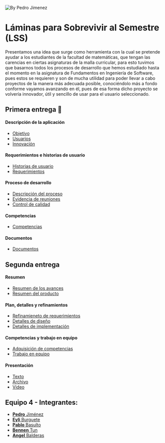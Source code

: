<img src="https://i.imgur.com/uN5z1VK.jpg" title="By Pedro Jimenez" /></a>
# Láminas para Sobrevivir al Semestre (LSS)
Presentamos una idea que surge como herramienta con la cual se pretende ayudar a los estudiantes de la facultad de matemáticas, que tengan las carencias en ciertas asignaturas de la malla curricular, para esto tuvimos que basarnos todos los procesos de desarrollo que hemos estudiado hasta el momento en la asignatura de Fundamentos en Ingeniería de Software, pues estos se requieren y son de mucha utilidad para poder llevar a cabo proyectos de la manera más adecuada posible, conociéndolo más a fondo conforme vayamos avanzando en él, pues de esa forma dicho proyecto se volvería innovador, útil y sencillo de usar para el usuario seleccionado.

## Primera entrega 🥵
#### Descripción de la aplicación
- [Objetivo](https://github.com/Benn7n/PY-FIS-LAMINAS/blob/main/DOCUMENTOS/1.1%20DESCRIPCI%C3%93N%20DE%20LA%20APLICACI%C3%93N/1.%20Objetivo.md)
- [Usuarios](https://github.com/Benn7n/PY-FIS-LAMINAS/blob/main/DOCUMENTOS/1.1%20DESCRIPCI%C3%93N%20DE%20LA%20APLICACI%C3%93N/2.%20Usuarios.md)
- [Innovación](https://github.com/Benn7n/PY-FIS-LAMINAS/blob/main/DOCUMENTOS/1.1%20DESCRIPCI%C3%93N%20DE%20LA%20APLICACI%C3%93N/3.%20Innovaci%C3%B3n.md)
#### Requerimientos e historias de usuario
- [Historias de usuario](https://github.com/Benn7n/PY-FIS-LAMINAS/blob/main/DOCUMENTOS/1.2%20REQUERIMIENTOS%20%26%20HISTORIAS%20DE%20USUARIO/1.%20Historia%20de%20usuario.md)
- [Requerimientos](https://github.com/Benn7n/PY-FIS-LAMINAS/blob/main/DOCUMENTOS/1.2%20REQUERIMIENTOS%20%26%20HISTORIAS%20DE%20USUARIO/2.%20Requerimientos.md)
#### Proceso de desarrollo
- [Descripción del proceso](https://github.com/Benn7n/PY-FIS-LAMINAS/blob/main/DOCUMENTOS/1.3%20PROCESO%20DE%20DESARROLLO/1.%20Descripci%C3%B3n%20del%20proceso.md)
- [Evidencia de reuniones](https://github.com/Benn7n/PY-FIS-LAMINAS/blob/main/DOCUMENTOS/1.3%20PROCESO%20DE%20DESARROLLO/2.%20Evidencia%20de%20reuniones.md)
- [Control de calidad](https://github.com/Benn7n/PY-FIS-LAMINAS/blob/main/DOCUMENTOS/1.3%20PROCESO%20DE%20DESARROLLO/3.%20Control%20de%20calidad.md)
#### Competencias
- [Competencias](https://github.com/Benn7n/PY-FIS-LAMINAS/blob/main/DOCUMENTOS/1.4%20COMPETENCIAS%20DE%20LA%20ASIGNATURA/1.%20Competencias.md)
#### Documentos
- [Documentos](https://github.com/Benn7n/PY-FIS-LAMINAS/tree/main/DOCUMENTOS/1.5%20PRIMERA%20ENTREGA)

## Segunda entrega
#### Resumen
- [Resumen de los avances](https://github.com/Benn7n/PY-FIS-LAMINAS/blob/main/DOCUMENTOS/2.1%20RESUMENES/1.%20Resumen%20de%20los%20avances.md)
- [Resumen del producto](https://github.com/Benn7n/PY-FIS-LAMINAS/blob/main/DOCUMENTOS/2.1%20RESUMENES/2.%20Resumen%20del%20producto.md)
#### Plan, detalles y refinamientos
- [Refinamieneto de requerimientos](https://github.com/Benn7n/PY-FIS-LAMINAS/blob/main/DOCUMENTOS/2.2%20PLAN%20Y%20DETALLES/1.%20Refinamiento%20de%20requerimientos.md)
- [Detalles de diseño](https://github.com/Benn7n/PY-FIS-LAMINAS/blob/main/DOCUMENTOS/2.2%20PLAN%20Y%20DETALLES/2.%20Detalles%20de%20dise%C3%B1o.md)
- [Detalles de implementación](https://github.com/Benn7n/PY-FIS-LAMINAS/blob/main/DOCUMENTOS/2.2%20PLAN%20Y%20DETALLES/3.%20Detalles%20de%20implementaci%C3%B3n.md)
#### Competencias y trabajo en equipo
- [Adquisición de competencias](https://github.com/Benn7n/PY-FIS-LAMINAS/blob/main/DOCUMENTOS/2.3%20COMPETENCIAS%20Y%20TRABAJO%20EN%20EQUIPO/1.%20Adquisici%C3%B3n%20de%20competencias.md)
- [Trabajo en equipo](https://github.com/Benn7n/PY-FIS-LAMINAS/blob/main/DOCUMENTOS/2.3%20COMPETENCIAS%20Y%20TRABAJO%20EN%20EQUIPO/2.%20Trabajo%20en%20equipo.md)
#### Presentación
- [Texto](https://github.com/Benn7n/PY-FIS-LAMINAS/blob/main/DOCUMENTOS/2.4%20SEGUNDA%20ENTREGA/1.%20Texto.md)
- [Archivo](https://alumnosuady-my.sharepoint.com/:b:/g/personal/a21216425_alumnos_uady_mx/ER2z_Nlp57ZGkMrLeS7uw6YB3sytj5PW5Xdd_1dwAo9s3A?e=MkxqOM)
- [Video]()

## Equipo 4 - Integrantes:
- [**Pedro** Jiménez](https://github.com/PedroJH25)
- [**Eyli** Burguete](https://github.com/EyliB) 
- [**Pablo** Basulto](https://github.com/PabloBasulto)
- [**Bennen** Tun](https://github.com/Benn7n)
- [**Angel** Balderas](https://github.com/ABalderas21)
